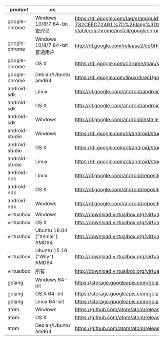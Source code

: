 product | os | uri | filename
--------|----|-----|---------
google-chrome | Windows 10/8/7 64-bit管理员 | https://dl.google.com/tag/s/appguid%3D%7B8A69D345-D564-463C-AFF1-A69D9E530F96%7D%26iid%3D%7BBF9FDEDC-1F3F-E462-F6B4-782CEEC72491%7D%26lang%3Dzh-CN%26browser%3D4%26usagestats%3D1%26appname%3DGoogle%2520Chrome%26needsadmin%3Dprefers%26ap%3Dx64-stable/dl/chrome/install/googlechromestandaloneenterprise64.msi | chrome/win/52.0.2743.116_googlechromestandaloneenterprise64.msi
google-chrome | Windows 10/8/7 64-bit普通用户 | http://dl.google.com/release2/cp0fh8asxgmrswtkto89xlrufef48r2wexpispuzh5swfqxjx3zih43j5r8u48mm0sfb5u24t743hxf2wgsnwcyy5wh7c9gydn8/52.0.2743.116_chrome_installer.exe | chrome/win/52.0.2743.116_chrome_installer.exe
google-chrome | OS X | https://dl.google.com/chrome/mac/stable/GGRO/googlechrome.dmg | chrome/mac/52.0.2743.116_googlechrome.dmg
google-chrome | Debian/Ubuntu amd64 | https://dl.google.com/linux/direct/google-chrome-stable_current_amd64.deb | chrome/linux/52.0.2743.116_google-chrome-stable_current_amd64.deb
android-sdk | Linux | http://dl.google.com/android/android-sdk_r24.4.1-linux.tgz |
android-sdk | OS X | http://dl.google.com/android/android-sdk_r24.4.1-macosx.zip |
android-sdk | Windows | http://dl.google.com/android/installer_r24.4.1-windows.exe | /dev/null
android-studio | Windows | https://dl.google.com/dl/android/studio/install/2.1.3.0/android-studio-ide-143.3101438-windows.exe | /dev/null
android-studio | OS X | https://dl.google.com/dl/android/studio/install/2.1.3.0/android-studio-ide-143.3101438-mac.dmg |
android-studio | Linux | https://dl.google.com/dl/android/studio/ide-zips/2.1.3.0/android-studio-ide-143.3101438-linux.zip |
android-ndk | Linux | http://dl.google.com/android/repository/android-mdk-r12b-linux-x86_64.zip |
android-ndk | OS X | http://dl.google.com/android/repository/android-mdk-r12b-darwin-x86_64.zip |
android-ndk | Windows | http://dl.google.com/android/repository/android-mdk-r12b-windows-x86_64.zip |
virtualbox | Windows | http://download.virtualbox.org/virtualbox/5.1.4/VirtualBox-5.1.4-110228-Win.exe |
virtualbox | OS X | http://download.virtualbox.org/virtualbox/5.1.4/VirtualBox-5.1.4-110228-OSX.dmg |
virtualbox | Ubuntu 16.04 ("Xenial") AMD64 | http://download.virtualbox.org/virtualbox/5.1.4/virtualbox-5.1_5.1.4-110228~Ubuntu~xenial_amd64.deb | virtualbox/5.1.4/virtualbox-5.1_5.1.4-110228-Ubuntu-xenial_amd64.deb
virtualbox | Ubuntu 15.10 ("Wily") AMD64 | http://download.virtualbox.org/virtualbox/5.1.4/virtualbox-5.1_5.1.4-110228~Ubuntu~wily_amd64.deb | virtualbox/5.1.4/virtualbox-5.1_5.1.4-110228-Ubuntu-wily_amd64.deb
virtualbox | 所有 | http://download.virtualbox.org/virtualbox/5.1.4/Oracle_VM_VirtualBox_Extension_Pack-5.1.4-110228.vbox-extpack |
golang | Windows 64-bit | https://storage.googleapis.com/golang/go1.7.windows-amd64.msi |
golang | OS X 64-bit | https://storage.googleapis.com/golang/go1.7.darwin-amd64.pkg |
golang | Linux 64-bit | https://storage.googleapis.com/golang/go1.7.linux-amd64.tar.gz |
atom | Windows | https://github.com/atom/atom/releases/download/v1.10.0/AtomSetup.exe | atom/atom-windows-1.10.0.exe
atom | OS X | https://github.com/atom/atom/releases/download/v1.10.0/atom-mac.zip | atom/atom-mac-1.10.0.zip
atom | Debian/Ubuntu amd64 | https://github.com/atom/atom/releases/download/v1.10.0/atom-amd64.deb | atom/atom-amd64-1.10.0.deb
